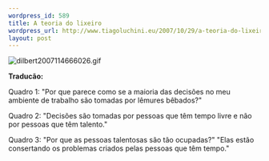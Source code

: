 ```yaml
--- 
wordpress_id: 589
title: A teoria do lixeiro
wordpress_url: http://www.tiagoluchini.eu/2007/10/29/a-teoria-do-lixeiro/
layout: post
---
```

<img src="http://www.tiagoluchini.eu/wp-content/uploads/2007/10/dilbert2007114666026.gif" alt="dilbert2007114666026.gif" />

<strong>Traducão:</strong>

Quadro 1: "Por que parece como se a maioria das decisões no meu ambiente de trabalho são tomadas por lêmures bêbados?"

Quadro 2: "Decisões são tomadas por pessoas que têm tempo livre e não por pessoas que têm talento."

Quadro 3: "Por que as pessoas talentosas são tão ocupadas?" "Elas estão consertando os problemas criados pelas pessoas que têm tempo."
